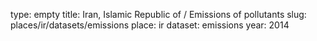 type: empty
title: Iran, Islamic Republic of / Emissions of pollutants
slug: places/ir/datasets/emissions
place: ir
dataset: emissions
year: 2014
